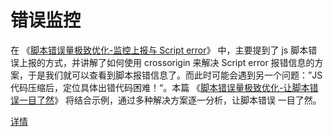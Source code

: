 # 错误监控

在 《[脚本错误量极致优化-监控上报与 Script error](https://github.com/joeyguo/blog/issues/13)》 中，主要提到了 js 脚本错误上报的方式，并讲解了如何使用 crossorigin 来解决 Script error 报错信息的方案，于是我们就可以查看到脚本报错信息了。而此时可能会遇到另一个问题：”JS 代码压缩后，定位具体出错代码困难！“。本篇 《[脚本错误量极致优化-让脚本错误一目了然](https://github.com/joeyguo/blog/issues/14)》 将结合示例，通过多种解决方案逐一分析，让脚本错误 一目了然。

[详情](http://www.alloyteam.com/2017/05/jserr2/)
